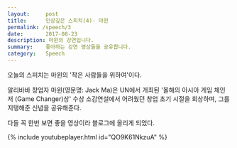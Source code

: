 ```yaml
---
layout:     post
title:      인상깊은 스피치(4)- 마윈 
permalink: /speech/3
date:       2017-08-23
description: 마윈의 강연입니다.
summary:    좋아하는 강연 영상들을 공유합니다.
category: 	Speech
---
```


오늘의 스피치는 마윈의 '작은 사람들을 위하여'이다.

알리바바 창업자 마윈(영문명: Jack Ma)은 UN에서 개최된 '올해의 아시아 게임 체인저 (Game Changer)상' 수상 소감연설에서 어려웠던 창업 초기 시절을 회상하며, 그를 지탱해준 신념을 공유해준다.

다들 꼭 한번 보면 좋을 영상이라 블로그에 올리게 되었다.

{% include youtubeplayer.html id="QO9K61NkzuA" %} 